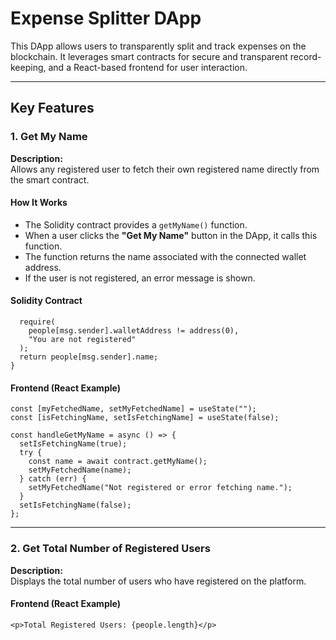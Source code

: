 # Expense Splitter DApp

This DApp allows users to transparently split and track expenses on the blockchain. It leverages smart contracts for secure and transparent record-keeping, and a React-based frontend for user interaction.

---

## Key Features

### 1. Get My Name

**Description:**  
Allows any registered user to fetch their own registered name directly from the smart contract.

#### How It Works

- The Solidity contract provides a `getMyName()` function.
- When a user clicks the **"Get My Name"** button in the DApp, it calls this function.
- The function returns the name associated with the connected wallet address.
- If the user is not registered, an error message is shown.

#### Solidity Contract
```function getMyName() public view returns (string memory) {
  require(
    people[msg.sender].walletAddress != address(0),
    "You are not registered"
  );
  return people[msg.sender].name;
}
```

#### Frontend (React Example)

```
const [myFetchedName, setMyFetchedName] = useState("");
const [isFetchingName, setIsFetchingName] = useState(false);

const handleGetMyName = async () => {
  setIsFetchingName(true);
  try {
    const name = await contract.getMyName();
    setMyFetchedName(name);
  } catch (err) {
    setMyFetchedName("Not registered or error fetching name.");
  }
  setIsFetchingName(false);
};
```


---

### 2. Get Total Number of Registered Users

**Description:**  
Displays the total number of users who have registered on the platform.

#### Frontend (React Example)

```
<p>Total Registered Users: {people.length}</p>
```
